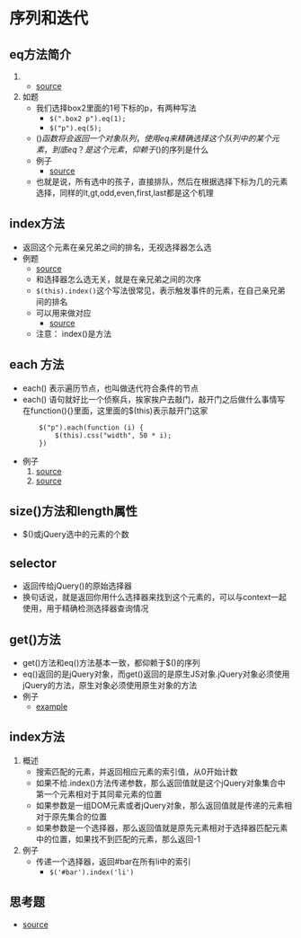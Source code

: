 # 序列和迭代
## eq方法简介
1. 
    * [source](file/01_eq方法深入.html)
2. 如题
    * 我们选择box2里面的1号下标的p，有两种写法
        * `$(".box2 p").eq(1);`
        * `$("p").eq(5);`
    * $()函数将会返回一个对象队列，使用eq来精确选择这个队列中的某个元素，到底eq？是这个元素，仰赖于$()的序列是什么
    * 例子
        * [source](file/02_eq方法例题.html)
    * 也就是说，所有选中的孩子，直接排队，然后在根据选择下标为几的元素选择，同样的lt,gt,odd,even,first,last都是这个机理
    
## index方法
* 返回这个元素在亲兄弟之间的排名，无视选择器怎么选
* 例题
    * [source](file/03_index方法.html)
    * 和选择器怎么选无关，就是在亲兄弟之间的次序
    * `$(this).index()`这个写法很常见，表示触发事件的元素，在自己亲兄弟间的排名
    * 可以用来做对应
        * [source](file/04_对应.html)
    * 注意： index()是方法
        
## each 方法
* each() 表示遍历节点，也叫做迭代符合条件的节点
* each() 语句就好比一个侦察兵，挨家挨户去敲门，敲开门之后做什么事情写在function(){}里面，这里面的$(this)表示敲开门这家
    ```
        $("p").each(function (i) {
			$(this).css("width", 50 * i);
        })
    ```
* 例子
    1. [source](file/05_each方法.html)
    2. [source](file/06_each方法.html)

## size()方法和length属性
* $()或jQuery选中的元素的个数

## selector
* 返回传给jQuery()的原始选择器
* 换句话说，就是返回你用什么选择器来找到这个元素的，可以与context一起使用，用于精确检测选择器查询情况

## get()方法
* get()方法和eq()方法基本一致，都仰赖于$()的序列
* eq()返回的是jQuery对象，而get()返回的是原生JS对象.jQuery对象必须使用jQuery的方法，原生对象必须使用原生对象的方法
* 例子
    * [example](file/07_get方法和eq方法的区别.html)

## index方法
1. 概述
    * 搜索匹配的元素，并返回相应元素的索引值，从0开始计数
    * 如果不给.index()方法传递参数，那么返回值就是这个jQuery对象集合中第一个元素相对于其同辈元素的位置
    * 如果参数是一组DOM元素或者jQuery对象，那么返回值就是传递的元素相对于原先集合的位置
    * 如果参数是一个选择器，那么返回值就是原先元素相对于选择器匹配元素中的位置，如果找不到匹配的元素，那么返回-1
2. 例子
    * 传递一个选择器，返回#bar在所有li中的索引
        * `$('#bar').index('li')`
        

## 思考题
* [source](file/08_思考题.html)

        